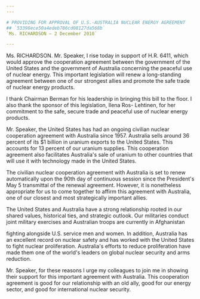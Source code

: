 ```yaml
---
---

# PROVIDING FOR APPROVAL OF U.S.-AUSTRALIA NUCLEAR ENERGY AGREEMENT
## `53398ece50a4edeb786cd08127da568b`
`Ms. RICHARDSON — 2 December 2010`

---
```



Ms. RICHARDSON. Mr. Speaker, I rise today in support of H.R. 6411, 
which would approve the cooperation agreement between the government of 
the United States and the government of Australia concerning the 
peaceful use of nuclear energy. This important legislation will renew a 
long-standing agreement between one of our strongest allies and promote 
the safe trade of nuclear energy products.

I thank Chairman Berman for his leadership in bringing this bill to 
the floor. I also thank the sponsor of this legislation, Ilena Ros-
Lehtinen, for her commitment to the safe, secure trade and peaceful use 
of nuclear energy products.

Mr. Speaker, the United States has had an ongoing civilian nuclear 
cooperation agreement with Australia since 1957. Australia sells around 
36 percent of its $1 billion in uranium exports to the United States. 
This accounts for 13 percent of our uranium supplies. This cooperation 
agreement also facilitates Australia's sale of uranium to other 
countries that will use it with technology made in the United States.

The civilian nuclear cooperation agreement with Australia is set to 
renew automatically upon the 90th day of continuous session since the 
President's May 5 transmittal of the renewal agreement. However, it is 
nonetheless appropriate for us to come together to affirm this 
agreement with Australia, one of our closest and most strategically 
important allies.

The United States and Australia have a strong relationship rooted in 
our shared values, historical ties, and strategic outlook. Our 
militaries conduct joint military exercises and Australian troops are 
currently in Afghanistan


fighting alongside U.S. service men and women. In addition, Australia 
has an excellent record on nuclear safety and has worked with the 
United States to fight nuclear proliferation. Australia's efforts to 
reduce proliferation have made them one of the world's leaders on 
global nuclear security and arms reduction.

Mr. Speaker, for these reasons I urge my colleagues to join me in 
showing their support for this important agreement with Australia. This 
cooperation agreement is good for our relationship with an old ally, 
good for our energy sector, and good for international nuclear 
security.
